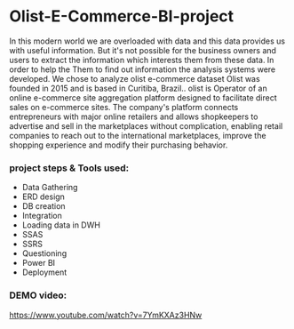 # Olist-E-Commerce-BI-project

In this modern world we are overloaded with data and this data provides us with useful information. But it's not possible for the business owners and  users to extract the information which interests them from these data. In order to help the Them to find out information the analysis systems were developed.
We chose to analyze olist e-commerce dataset Olist was founded in 2015 and is based in Curitiba, Brazil..
olist is Operator of an online e-commerce site aggregation platform designed to facilitate direct sales on e-commerce sites. The company's platform connects entrepreneurs with major online retailers and allows shopkeepers to advertise and sell in the marketplaces without complication, enabling retail companies to reach out to the international marketplaces, improve the shopping experience and modify their purchasing behavior.

### project steps & Tools used:  

* Data Gathering  
* ERD design  
* DB creation  
* Integration  
* Loading data in DWH  
* SSAS  
* SSRS  
* Questioning  
* Power BI  
* Deployment  

### DEMO video:  
https://www.youtube.com/watch?v=7YmKXAz3HNw
